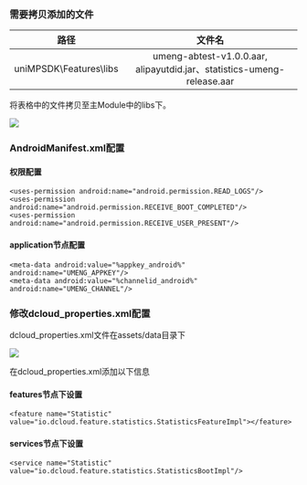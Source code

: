 ### 需要拷贝添加的文件

| 路径 | 文件名 |
| :-------: | :-------: |
|uniMPSDK\Features\libs|umeng-abtest-v1.0.0.aar, alipayutdid.jar、statistics-umeng-release.aar|

将表格中的文件拷贝至主Module中的libs下。

![](https://img.cdn.aliyun.dcloud.net.cn/nativedocs/nativeplugin/android_plugin_img_3_1.png)

### AndroidManifest.xml配置

#### 权限配置

```
<uses-permission android:name="android.permission.READ_LOGS"/>
<uses-permission android:name="android.permission.RECEIVE_BOOT_COMPLETED"/>
<uses-permission android:name="android.permission.RECEIVE_USER_PRESENT"/>
```

#### application节点配置

```
<meta-data android:value="%appkey_android%" android:name="UMENG_APPKEY"/>
<meta-data android:value="%channelid_android%" android:name="UMENG_CHANNEL"/>
```

### 修改dcloud_properties.xml配置

dcloud_properties.xml文件在assets/data目录下 

![](https://img.cdn.aliyun.dcloud.net.cn/nativedocs/nativeplugin/android_plugin_img_3_2.png)

在dcloud_properties.xml添加以下信息

#### features节点下设置

```
<feature name="Statistic" value="io.dcloud.feature.statistics.StatisticsFeatureImpl"></feature>
```

#### services节点下设置

```
<service name="Statistic" value="io.dcloud.feature.statistics.StatisticsBootImpl"/>
```